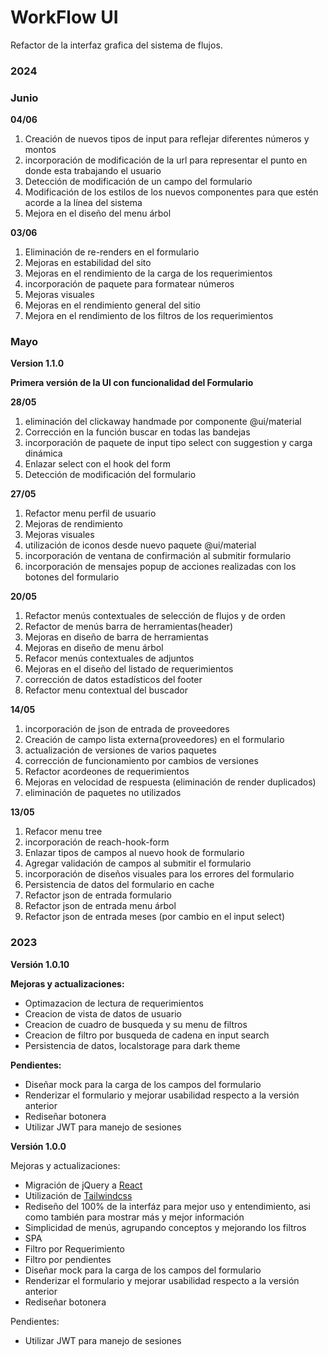 # WorkFlow UI

Refactor de la interfaz grafica del sistema de flujos.

### 2024
### **Junio**
**04/06**

1. Creación de nuevos tipos de input para reflejar diferentes números y montos
2. incorporación de modificación de la url para representar el punto en donde esta trabajando el usuario
3. Detección de modificación de un campo del formulario
4. Modificación de los estilos de los nuevos componentes para que estén acorde a la línea del sistema
5. Mejora en el diseño del menu árbol

**03/06**

1. Eliminación de re-renders en el formulario
2. Mejoras en estabilidad del sito
3. Mejoras en el rendimiento de la carga de los requerimientos
4. incorporación de paquete para formatear números
5. Mejoras visuales
6. Mejoras en el rendimiento general del sitio
7. Mejora en el rendimiento de los filtros de los requerimientos

### **Mayo**
**Version 1.1.0**

**Primera versión de la UI con funcionalidad del Formulario**

**28/05**

1. eliminación del clickaway handmade por componente @ui/material
2. Corrección en la función buscar en todas las bandejas
3. incorporación de paquete de input tipo select con suggestion y carga dinámica
4. Enlazar select con el hook del form
5. Detección de modificación del formulario

**27/05**

1. Refactor menu perfil de usuario
2. Mejoras de rendimiento
3. Mejoras visuales
4. utilización de iconos desde nuevo paquete @ui/material
5. incorporación de ventana de confirmación al submitir formulario
6. incorporación de mensajes popup de acciones realizadas con los botones del formulario

**20/05**

1. Refactor menús contextuales de selección de flujos y de orden
2. Refactor de menús barra de herramientas(header)
3. Mejoras en diseño de barra de herramientas
4. Mejoras en diseño de menu árbol
5. Refacor menús contextuales de adjuntos
6. Mejoras en el diseño del listado de requerimientos
7. corrección de datos estadísticos del footer
8. Refactor menu contextual del buscador

**14/05**

1. incorporación de json de entrada de proveedores
2. Creación de campo lista externa(proveedores) en el formulario
3. actualización de versiones de varios paquetes
4. corrección de funcionamiento por cambios de versiones
5. Refactor acordeones de requerimientos
6. Mejoras en velocidad de respuesta (eliminación de render duplicados)
7. eliminación de paquetes no utilizados

**13/05**

1. Refacor menu tree
2. incorporación de reach-hook-form
3. Enlazar tipos de campos al nuevo hook de formulario
4. Agregar validación de campos al submitir el formulario
5. incorporación de diseños visuales para los errores del formulario
6. Persistencia de datos del formulario en cache
7. Refactor json de entrada formulario
8. Refactor json de entrada menu árbol
9. Refactor json de entrada meses (por cambio en el input select)


### **2023**
**Versión 1.0.10**

**Mejoras y actualizaciones:**

- Optimazacion de lectura de requerimientos
- Creacion de vista de datos de usuario
- Creacion de cuadro de busqueda y su menu de filtros
- Creacion de filtro por busqueda de cadena en input search
- Persistencia de datos, localstorage para dark theme

**Pendientes:**

- Diseñar mock para la carga de los campos del formulario
- Renderizar el formulario y mejorar usabilidad respecto a la versión anterior
- Rediseñar botonera
- Utilizar JWT para manejo de sesiones


**Versión 1.0.0**

Mejoras y actualizaciones:

- Migración de jQuery a [React](https://react.dev/)
- Utilización de [Tailwindcss](https://tailwindcss.com/)
- Rediseño del 100% de la interfáz para mejor uso y entendimiento, asi como también para mostrar más y mejor información
- Simplicidad de menús, agrupando conceptos y mejorando los filtros
- SPA
- Filtro por Requerimiento
- Filtro por pendientes
- Diseñar mock para la carga de los campos del formulario
- Renderizar el formulario y mejorar usabilidad respecto a la versión anterior
- Rediseñar botonera

Pendientes:
- Utilizar JWT para manejo de sesiones
